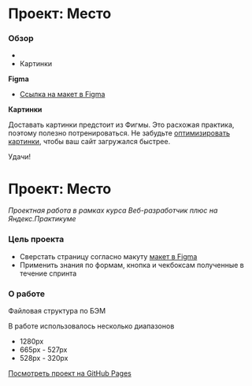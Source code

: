 # Проект: Место

### Обзор

*
* Картинки

**Figma**

* [Ссылка на макет в Figma](https://www.figma.com/file/2cn9N9jSkmxD84oJik7xL7/JavaScript.-Sprint-4?node-id=0%3A1)

**Картинки**

Доставать картинки предстоит из Фигмы. Это расхожая практика, поэтому полезно потренироваться.
Не забудьте [оптимизировать картинки](https://tinypng.com/), чтобы ваш сайт загружался быстрее.

Удачи!

# Проект: Место

_Проектная работа в рамках курса Веб-разработчик плюс на Яндекс.Практикуме_

### Цель проекта

- Сверстать страницу согласно макуту [макет в Figma](https://www.figma.com/file/2cn9N9jSkmxD84oJik7xL7/JavaScript.-Sprint-4?node-id=0%3A1)
- Применить знания по формам, кнопка и чекбоксам полученные в течение спринта

### О работе

Файловая структура по БЭМ

В работе использовалось несколько диапазонов

- 1280px
- 665px - 527px
- 528px - 320px

[Посмотреть проект на GitHub Pages](https://den661.github.io/mesto-project/)

